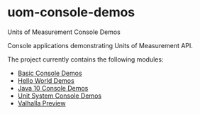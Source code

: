 uom-console-demos
=========

Units of Measurement Console Demos

Console applications demonstrating Units of Measurement API.

The project currently contains the following modules:

- [Basic Console Demos](basic)
- [Hello World Demos](helloworld)
- [Java 10 Console Demos](java10)
- [Unit System Console Demos](systems)
- [Valhalla Preview](valhalla)